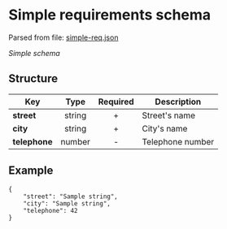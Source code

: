 # __Simple requirements schema__
Parsed from file: [simple-req.json](https://github.com/McCastles/JMC/blob/master/examples/simple/simple-req.json)

_Simple schema_
## __Structure__

|Key|Type|Required|Description|
|-|:-:|:-:|-|
|__street__|string|+|Street's name|
|__city__|string|+|City's name|
|__telephone__|number|-|Telephone number|
## __Example__
```
{
    "street": "Sample string",
    "city": "Sample string",
    "telephone": 42
}
```